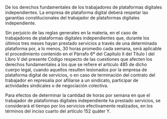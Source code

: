 De los derechos fundamentales de los trabajadores de plataformas digitales independientes. La empresa de plataforma digital deberá respetar las garantías constitucionales del trabajador de plataformas digitales independiente.

Sin perjuicio de las reglas generales en la materia, en el caso de trabajadores de plataformas digitales independientes que, durante los últimos tres meses hayan prestado servicios a través de una determinada plataforma por, a lo menos, 30 horas promedio cada semana, será aplicable el procedimiento contenido en el Párrafo 6º del Capítulo II del Título I del Libro V del presente Código respecto de las cuestiones que afecten los derechos fundamentales a los que se refiere el artículo 485 de dicho cuerpo legal, cuando aquellos resulten lesionados por la empresa de plataforma digital de servicios, o en caso de terminación del contrato del trabajador en represalia por afiliarse a un sindicato, participar de actividades sindicales o de negociación colectiva.

Para efectos de determinar la cantidad de horas por semana en que el trabajador de plataformas digitales independiente ha prestado servicios, se considerará el tiempo por los servicios efectivamente realizados, en los términos del inciso cuarto del artículo 152 quáter Y.